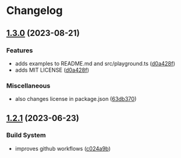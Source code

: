 # Changelog

## [1.3.0](https://github.com/blb-ventures/web-utils/compare/v1.2.1...v1.3.0) (2023-08-21)


### Features

* adds examples to README.md and src/playground.ts ([d0a428f](https://github.com/blb-ventures/web-utils/commit/d0a428f90d36a3aaa5f2ad1602a81666399b98e8))
* adds MIT LICENSE ([d0a428f](https://github.com/blb-ventures/web-utils/commit/d0a428f90d36a3aaa5f2ad1602a81666399b98e8))


### Miscellaneous

* also changes license in package.json ([63db370](https://github.com/blb-ventures/web-utils/commit/63db3707b3f304c0ec0d814ea5fbad0f0cfe7916))

## [1.2.1](https://github.com/blb-ventures/web-utils/compare/v1.2.0...v1.2.1) (2023-06-23)


### Build System

* improves github workflows ([c024a9b](https://github.com/blb-ventures/web-utils/commit/c024a9b3839146eaa89b1c58bca392d35c579488))
